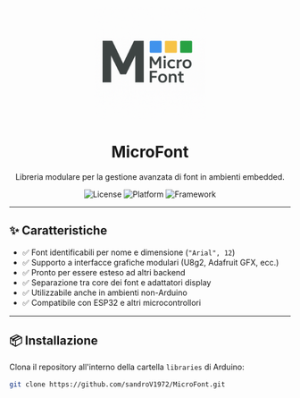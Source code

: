 <p align="center">
  <img src="assets/microfont_logo.png" alt="MicroFont Logo" width="200"/>
</p>

<h1 align="center">MicroFont</h1>

<p align="center">
  Libreria modulare per la gestione avanzata di font in ambienti embedded.
</p>

<p align="center">
  <img src="https://img.shields.io/badge/license-GPLv3-blue" alt="License">
  <img src="https://img.shields.io/badge/platform-ESP32-orange" alt="Platform">
  <img src="https://img.shields.io/badge/framework-Arduino-green" alt="Framework">
</p>

---

## ✨ Caratteristiche

- ✅ Font identificabili per nome e dimensione (`"Arial", 12`)
- ✅ Supporto a interfacce grafiche modulari (U8g2, Adafruit GFX, ecc.)
- ✅ Pronto per essere esteso ad altri backend
- ✅ Separazione tra core dei font e adattatori display
- ✅ Utilizzabile anche in ambienti non-Arduino
- ✅ Compatibile con ESP32 e altri microcontrollori

---

## 📦 Installazione

Clona il repository all'interno della cartella `libraries` di Arduino:

```bash
git clone https://github.com/sandroV1972/MicroFont.git
